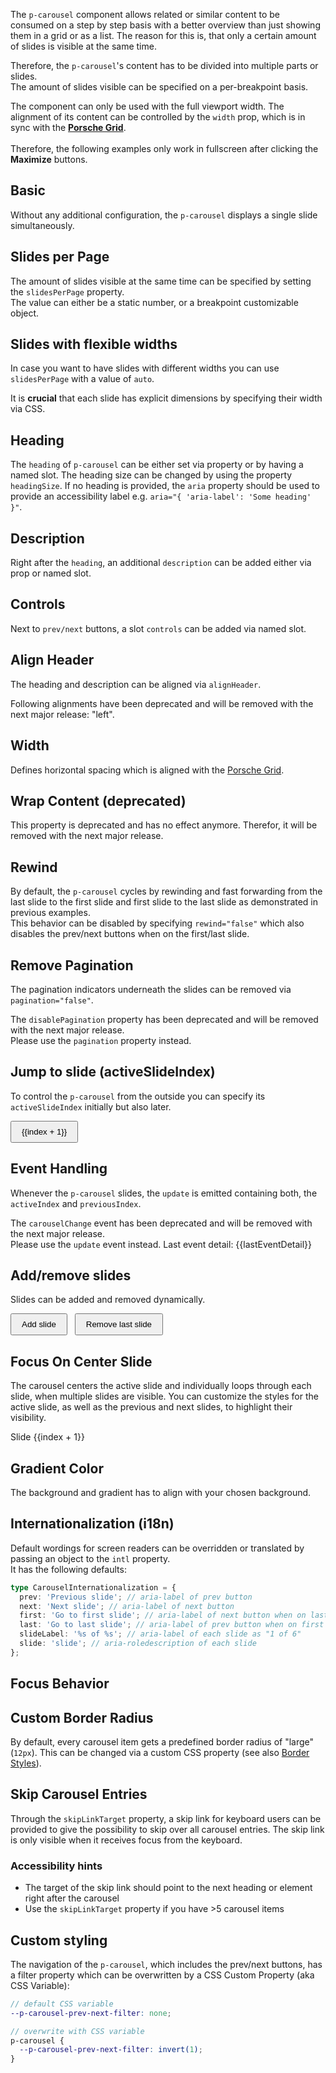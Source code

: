 <ComponentHeading name="Carousel"></ComponentHeading>

The `p-carousel` component allows related or similar content to be consumed on a step by step basis with a better
overview than just showing them in a grid or as a list. The reason for this is, that only a certain amount of slides is
visible at the same time.

Therefore, the `p-carousel`'s content has to be divided into multiple parts or slides.  
The amount of slides visible can be specified on a per-breakpoint basis.

<Notification heading="Layout hint" heading-tag="h2" state="warning">
  The component can only be used with the full viewport width. The alignment of its content can be controlled 
  by the <code>width</code> prop, which is in sync with the <b><a href="styles/grid">Porsche Grid</a></b>.<br><br>
  Therefore, the following examples only work in fullscreen after clicking the <strong>Maximize</strong> buttons.
</Notification>

<TableOfContents></TableOfContents>

## Basic

Without any additional configuration, the `p-carousel` displays a single slide simultaneously.

<Playground :markup="basic" :config="config"></Playground>

## Slides per Page

The amount of slides visible at the same time can be specified by setting the `slidesPerPage` property.  
The value can either be a static number, or a breakpoint customizable object.

<Playground :markup="slidesPerPageMarkup" :config="config">
  <PlaygroundSelect v-model="slidesPerPage" :values="slidesPerPages" name="slidesPerPage"></PlaygroundSelect>
</Playground>

## Slides with flexible widths

In case you want to have slides with different widths you can use `slidesPerPage` with a value of `auto`.

<Notification heading="Attention" heading-tag="h3" state="warning">
 It is <strong>crucial</strong> that each slide has explicit dimensions by specifying their width via CSS.
</Notification>

<Playground :markup="slidesPerPageAutoMarkup" :config="config"></Playground>

## Heading

The `heading` of `p-carousel` can be either set via property or by having a named slot. The heading size can be changed
by using the property `headingSize`. If no heading is provided, the `aria` property should be used to provide an
accessibility label e.g. `aria="{ 'aria-label': 'Some heading' }"`.

<Playground :markup="headingSizeMarkup" :config="config">
  <PlaygroundSelect v-model="headingSize" :values="headingSizes" name="headingSize"></PlaygroundSelect>
</Playground>

## Description

Right after the `heading`, an additional `description` can be added either via prop or named slot.

<Playground :markup="description" :config="config"></Playground>

## Controls

Next to `prev/next` buttons, a slot `controls` can be added via named slot.

<Playground :markup="controls" :config="config"></Playground>

## Align Header

The heading and description can be aligned via `alignHeader`.

<Notification heading="Deprecation hint" heading-tag="h3" state="warning">
  Following alignments have been deprecated and will be removed with the next major release: "left".
</Notification>

<Playground :markup="alignHeaderMarkup" :config="config">
  <PlaygroundSelect v-model="alignHeader" :values="alignHeaders" name="alignHeader"></PlaygroundSelect>
</Playground>

## Width

Defines horizontal spacing which is aligned with the [Porsche Grid](styles/grid).

<Playground :markup="widthMarkup" :config="config">
  <PlaygroundSelect v-model="width" :values="widths" name="width"></PlaygroundSelect>
</Playground>

## Wrap Content (deprecated)

<Notification heading="Important note" heading-tag="h3" state="warning">
  This property is deprecated and has no effect anymore. Therefor, it will be removed with the next major release.
</Notification>

## Rewind

By default, the `p-carousel` cycles by rewinding and fast forwarding from the last slide to the first slide and first
slide to the last slide as demonstrated in previous examples.  
This behavior can be disabled by specifying `rewind="false"` which also disables the prev/next buttons when on the
first/last slide.

<Playground :markup="rewind" :config="config"></Playground>

## Remove Pagination

The pagination indicators underneath the slides can be removed via `pagination="false"`.

<Notification heading="Deprecation hint" heading-tag="h3" state="warning">
  The <code>disablePagination</code> property has been deprecated and will be removed with the next major release.<br>
  Please use the <code>pagination</code> property instead.
</Notification>

<Playground :markup="paginationMarkup" :config="config">
  <PlaygroundSelect v-model="pagination" :values="paginations" name="pagination"></PlaygroundSelect>
</Playground>

## Jump to slide (activeSlideIndex)

To control the `p-carousel` from the outside you can specify its `activeSlideIndex` initially but also later.

<Playground :frameworkMarkup="jumpToSlideExamples" :config="{ ...config, withoutDemo: true }">
  <p-carousel :theme="theme" :heading="basicHeading" :active-slide-index="activeSlideIndex" v-html="getSlides(3)" @update="(e) => activeSlideIndex = e.detail.activeIndex" style="margin: 0 0 1rem">
  </p-carousel>
  <button v-for="(_, index) in Array(3)" :key="index" type="button" @click="activeSlideIndex = index" :disabled="activeSlideIndex === index">{{index + 1}}</button>
</Playground>

## Event Handling

Whenever the `p-carousel` slides, the `update` is emitted containing both, the `activeIndex` and `previousIndex`.

<Notification heading="Deprecation hint" heading-tag="h3" state="warning">
  The <code>carouselChange</code> event has been deprecated and will be removed with the next major release.<br>
  Please use the <code>update</code> event instead.
</Notification>

<Playground :frameworkMarkup="eventHandlingExamples" :config="{ ...config, withoutDemo: true }">
  <p-carousel :theme="theme" :heading="basicHeading" v-html="getSlides(3)" @update="(e) => lastEventDetail = e.detail" style="margin: 0 0 1rem">
  </p-carousel>
  <p-text :theme="theme">Last event detail: {{lastEventDetail}}</p-text>
</Playground>

## Add/remove slides

Slides can be added and removed dynamically.

<Playground :frameworkMarkup="addRemoveSlidesExamples" :config="{ ...config, withoutDemo: true }">
  <p-carousel :theme="theme" :heading="basicHeading" slides-per-page="2" v-html="getSlides(amountOfSlides)" style="margin: 0 0 1rem">
  </p-carousel>
  <button type="button" @click="amountOfSlides++">Add slide</button>
  <button type="button" @click="amountOfSlides--">Remove last slide</button>
</Playground>

## Focus On Center Slide

The carousel centers the active slide and individually loops through each slide, when multiple slides are visible. You
can customize the styles for the active slide, as well as the previous and next slides, to highlight their visibility.

<Playground :frameworkMarkup="focusOnCenterSlideExamples" :config="{ ...config, withoutDemo: true }">
  <p-carousel :theme="theme" :heading="basicHeading" slides-per-page="3" active-slide-index="2" focus-on-center-slide="true" style="margin: 0 0 1rem" @update="onCarouselUpdate">
  <div v-for="(_, index) in Array(6)" :key="index" :class="getSlideClass(index)">Slide {{index + 1}}</div>
</p-carousel>
</Playground>

## Gradient Color

The background and gradient has to align with your chosen background.

<Playground :markup="gradientColorMarkup" :config="{ ...config, backgroundColor: gradientColor }">
  <PlaygroundSelect v-model="gradientColor" :values="gradientColors" name="gradientColor"></PlaygroundSelect>
  <PlaygroundSelect v-model="gradientColorWidth" :values="gradientColorWidths" name="gradientColorWidth"></PlaygroundSelect>
</Playground>

## Internationalization (i18n)

Default wordings for screen readers can be overridden or translated by passing an object to the `intl` property.  
It has the following defaults:

```ts
type CarouselInternationalization = {
  prev: 'Previous slide'; // aria-label of prev button
  next: 'Next slide'; // aria-label of next button
  first: 'Go to first slide'; // aria-label of next button when on last slide
  last: 'Go to last slide'; // aria-label of prev button when on first slide
  slideLabel: '%s of %s'; // aria-label of each slide as "1 of 6"
  slide: 'slide'; // aria-roledescription of each slide
};
```

<Playground :markup="internationalization" :config="config"></Playground>

## Focus Behavior

<Playground :markup="focusBehavior" :config="config"></Playground>

## Custom Border Radius

By default, every carousel item gets a predefined border radius of "large" (`12px`). This can be changed via a custom
CSS property (see also [Border Styles](styles/border#styles)).

<Playground :markup="customBorderRadiusMarkup" :config="config">
  <PlaygroundSelect v-model="customBorderRadius" :values="customBorderRadii" name="borderRadius"></PlaygroundSelect>
</Playground>

## Skip Carousel Entries

Through the `skipLinkTarget` property, a skip link for keyboard users can be provided to give the possibility to skip
over all carousel entries. The skip link is only visible when it receives focus from the keyboard.

### <A11yIcon></A11yIcon> Accessibility hints

- The target of the skip link should point to the next heading or element right after the carousel
- Use the `skipLinkTarget` property if you have >5 carousel items

<Playground :markup="skip" :config="config"></Playground>

## Custom styling

The navigation of the `p-carousel`, which includes the prev/next buttons, has a filter property which can be overwritten
by a CSS Custom Property (aka CSS Variable):

```scss
// default CSS variable
--p-carousel-prev-next-filter: none;

// overwrite with CSS variable
p-carousel {
  --p-carousel-prev-next-filter: invert(1);
}
```

<script lang="ts">
import Vue, { ref } from 'vue';
import Component from 'vue-class-component';
import type { Theme } from '@/models';
import type { CarouselAlignHeader, CarouselHeadingSize, CarouselWidth } from './carousel-utils'; 
import { getCarouselCodeSamples } from '@porsche-design-system/shared';
import { CAROUSEL_ALIGN_HEADERS, CAROUSEL_ALIGN_HEADERS_DEPRECATED, CAROUSEL_WIDTHS  } from './carousel-utils';
import { borderRadius } from '@porsche-design-system/components-js/styles'; 
import {CAROUSEL_GRADIENT_COLORS} from "./carousel-utils"; 

@Component
export default class Code extends Vue {
  config = { themeable: true, supportsFullWindow: true };

  get theme(): Theme {
    return this.$store.getters.playgroundTheme;
  }

  activeSlideIndexRef = ref(2);
  
  getSlideClass = (index) => {
    return {
      'is-active': index === this.activeSlideIndexRef.value,
      'is-prev': index === this.activeSlideIndexRef.value - 1,
      'is-next': index === this.activeSlideIndexRef.value + 1,
    };
  };
  
  onCarouselUpdate = (event) => {
    this.activeSlideIndexRef.value = event.detail.activeIndex;
  };

  basicHeading = "Some heading";
  basicDescription = "Some description";
  getSlides = (amount = 6, join = '\n  ') => Array.from(Array(amount), (_, i) => `<div>Slide ${i+1}</div>`).join(join);
  gradientColor = 'background-surface';
  gradientColors = CAROUSEL_GRADIENT_COLORS;

  gradientColorWidth = 'default';
  gradientColorWidths = ['50', '25', 'default'];

  basic = `<p-carousel heading="${this.basicHeading}">
  ${this.getSlides(4)}
</p-carousel>`;

  slidesPerPage = 2;
  slidesPerPages = [1, 2, 3, 4, 5, '{ base: 1, s: 2, m: 3 }'];
  get slidesPerPageMarkup() {
    return `<p-carousel slides-per-page="${this.slidesPerPage}" heading="${this.basicHeading}">
      ${this.getSlides()}
    </p-carousel>`;
  }

  get gradientColorMarkup() {
    return `<p-carousel class="change-gradient-color-width-${this.gradientColorWidth}" slides-per-page="3" active-slide-index="2" heading="${this.basicHeading}" gradient-color="${this.gradientColor}">
      ${this.getSlides()}
    </p-carousel>`;
  }

  slidesPerPageAutoMarkup = `<p-carousel slides-per-page="auto" heading="${this.basicHeading}">
  <div style="width: 10vw">Slide 1 <p>(10vw)</p></div>
  <div style="width: 200px">Slide 2 <p>(200px)</p></div>
  <div style="width: 100px">Slide 3 <p>(100px)</p></div>
  <div style="width: 40vw">Slide 4 <p>(40vw)</p></div>
  <div style="width: 150px">Slide 5 <p>(150px)</p></div>
  <div style="width: 50vw">Slide 6 <p>(50vw)</p></div>
</p-carousel>`;

  headingSize: CarouselHeadingSize = 'x-large';
  headingSizes = ['x-large', 'xx-large'];
  get headingSizeMarkup() {
    return `<p-carousel heading="${this.basicHeading}" heading-size="${this.headingSize}">
  ${this.getSlides(3)}
</p-carousel>

<p-carousel heading-size="${this.headingSize}">
  <h3 slot="heading">${this.basicHeading}</h3>
  ${this.getSlides(3)}
</p-carousel>`;
}

  description = `<p-carousel heading="${this.basicHeading}" description="${this.basicDescription}">
  ${this.getSlides(3)}
</p-carousel>

<p-carousel heading="${this.basicHeading}">
  <p slot="description">Some slotted description</p>
  ${this.getSlides(3)}
</p-carousel>`;

  controls = `<p-carousel heading="${this.basicHeading}" description="${this.basicDescription}">
  <div slot="controls">Some slotted controls</div>
  ${this.getSlides(3)}
</p-carousel>`;


  rewind = `<p-carousel rewind="false" heading="${this.basicHeading}">
  ${this.getSlides(3)}
</p-carousel>`;

  pagination = true;
  paginations = [false, true, '{ base: false, m: true }'];
  get paginationMarkup() {
    return `<p-carousel pagination="${this.pagination}" heading="${this.basicHeading}">
  ${this.getSlides(3)}
</p-carousel>`;
}

  alignHeader: CarouselAlignHeader = 'center';
  alignHeaders = CAROUSEL_ALIGN_HEADERS.map(item => CAROUSEL_ALIGN_HEADERS_DEPRECATED.includes(item) ? item + ' (deprecated)' : item)
  get alignHeaderMarkup() {
    return `<p-carousel align-header="${this.alignHeader}" heading="${this.basicHeading}" description="${this.basicDescription}">
  <div slot="controls">Some slotted controls</div>  
  ${this.getSlides(3)}
</p-carousel>`;
}

  width: CarouselWidth = 'basic';
  widths = CAROUSEL_WIDTHS;
  get widthMarkup() {
    return `<p-carousel width="${this.width}" heading="${this.basicHeading}" description="${this.basicDescription}">
  ${this.getSlides(3)}
</p-carousel>`;
}

  focusBehavior = `<p-carousel heading="${this.basicHeading}">
  ${this.getSlides(4)
    .replace(/Slide 1/, '$& with a <p-link href="#">Link</p-link>')
    .replace(/Slide 2/, '$& with a <p-button type="button">Button</p-button>')
    .replace(/Slide 3/, '$& with a <a href="#">Link</a>')
    .replace(/Slide 4/, '$& with a <button type="button">button</button>')
  }
</p-carousel>`;

  activeSlideIndex = 1;
  jumpToSlideExamples = getCarouselCodeSamples('example-jump-to-slide');

  lastEventDetail = 'none';
  eventHandlingExamples = getCarouselCodeSamples('example-events');

  amountOfSlides = 3;
  addRemoveSlidesExamples = getCarouselCodeSamples('example-dynamic-slides');
  focusOnCenterSlideExamples = getCarouselCodeSamples('example-focus-on-center-slide');

  internationalization = `<p-carousel intl="{ slideLabel: 'Slide %s von %s', prev: 'Vorheriger Slide', next: 'Nächster Slide', first: 'Zum ersten Slide', last: 'Zum letzten Slide' }" heading="${this.basicHeading}">
  ${this.getSlides(3)}
</p-carousel>
`;

customBorderRadius = 'small';
customBorderRadii = [...Object.keys(borderRadius), 'zero'];
get customBorderRadiusMarkup() {
    return `<p-carousel heading="${this.basicHeading}" style="--p-carousel-border-radius: ${this.customBorderRadius !== 'zero' ? borderRadius[this.customBorderRadius] : 0}">
  ${this.getSlides(4)}
</p-carousel>`
};

skip = `<p-carousel heading="${this.basicHeading}" skip-link-target="components/carousel/examples#target">
  ${this.getSlides(6)}
</p-carousel>
<p-heading id="target" tag="h2" size="x-large">Next Heading</p-heading>`;

};
</script>

<style scoped lang="scss">
  @use '@porsche-design-system/components-js/styles' as *;

  :deep(p-carousel div:not([slot="controls"])) {
    display: flex;
    align-items: center;
    justify-content: center;
    flex-direction: column;
    background: #00b0f4;
    height: 150px;
    color: $pds-theme-light-primary;
  }
  :deep(.is-active) {
    background: #fc4040 !important;
  }

  :deep(.is-prev), :deep(.is-next) {
    background: #f7cb47 !important;
  }

   :deep(.example--light p-carousel div[slot="controls"]) {
     color: $pds-theme-light-primary;
   }
  :deep(.example--dark p-carousel div[slot="controls"]) {
     color: $pds-theme-dark-primary;
   }

  :deep(p-carousel) {
    margin-bottom: $pds-spacing-fluid-medium;
  }
  
  button {
    padding: .5rem 1rem;

    + button { 
      margin: 0 0 0 .5rem;
    }
  }

  :deep(.change-gradient-color-width-50) {
    --p-gradient-color-width: 50%;
  }

  :deep(.change-gradient-color-width-25) {
    --p-gradient-color-width: 25%;
  }

  :deep(.demo) {
    width: 100%
  }
</style>

